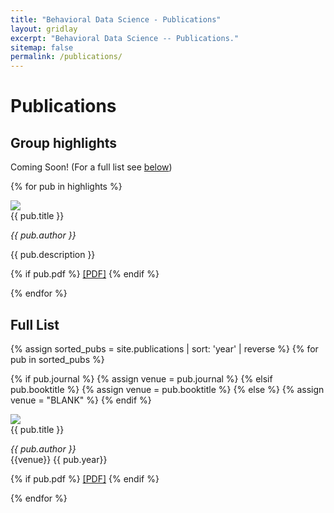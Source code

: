 ```yaml
---
title: "Behavioral Data Science - Publications"
layout: gridlay
excerpt: "Behavioral Data Science -- Publications."
sitemap: false
permalink: /publications/
---
```


# Publications

## Group highlights
Coming Soon!
(For a full list see [below](#full-list))

<!-- {% assign highlights = site.publications | where_exp:"pub","pub.highlight>=1"%} -->

<div class="row">

{% for pub in highlights %}

<div class="col-md-12 clearfix">
<div class="bdata-pub-highlight box-shadow">
<img src="{{ site.url }}{{ site.baseurl }}/resources/thumbnails/{{ pub.thumbnail }}" class="bdata-pub-img-highlight"/>
<div class="bdata-pub-body">
<div class="bdata-pub-title-highlight">
{{ pub.title }}
</div>
<p><em>{{ pub.author }}
</em></p>
<p class="bdata-pub-subtitle-highlight">{{ pub.description }}</p>
{% if pub.pdf %}
<a href="{{ site.url }}{{ site.baseurl }}/resources/pubpdfs/{{ pub.pdf }}">[PDF]</a> 
{% endif %}
</div>
</div>
</div>

{% endfor %}

</div>

## Full List

<div class="row">
{% assign sorted_pubs = site.publications | sort: 'year' | reverse %}
{% for pub in sorted_pubs %}


{% if pub.journal %}
  {% assign venue = pub.journal %}
{% elsif pub.booktitle  %}
  {% assign venue = pub.booktitle %}
{% else %}
  {% assign venue = "BLANK" %}
{% endif %}


<div class="col-md-12 clearfix">
<div class="bdata-pub box-shadow">
<img src="{{ site.url }}{{ site.baseurl }}/resources/thumbnails/{{ pub.thumbnail }}" class="bdata-pub-img"/>
<div class="bdata-pub-body">
<div class="bdata-pub-title">
{{ pub.title }}
</div>
<p><em>{{ pub.author }}</em>
<br>{{venue}} {{ pub.year}}</p>  
{% if pub.pdf %}
<a href="{{ site.url }}{{ site.baseurl }}/resources/pubpdfs/{{ pub.pdf }}">[PDF]</a> 
{% endif %}
</div>
</div>
</div>

{% endfor %}

</div>
